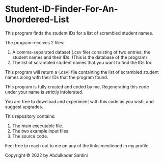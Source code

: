 # Student-ID-Finder-For-An-Unordered-List
This program finds the student IDs for a list of scrambled student names.

The program receives 2 files:
1. A comma-separated dataset (.csv file) consisting of two entries, the student names and their IDs. (This is the database of the program)
2. The list of scrambled student names that you want to find the IDs for. 

This program will return a (.csv) file containing the list of scrambled student names along with their IDs that the program found.

This program is fully created and coded by me. Regenerating this code under your name is strictly intolerated.

You are free to download and experiment with this code as you wish, and suggest upgrades.

This repository contains:
1. The main executable file.
2. The two example input files.
3. The source code. 

Feel free to reach out to me on any of the links mentioned in my profile

Copyright © 2022 by Abdulkader Sardini
